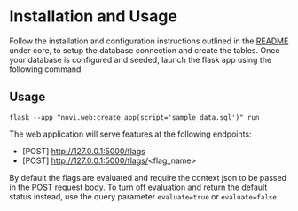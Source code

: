 # Installation and Usage

Follow the installation and configuration instructions outlined in the [README](../core/README.md) under core, to setup
the database connection and create the tables.
Once your database is configured and seeded, launch the flask app using the following command

## Usage

```commandline
flask --app "novi.web:create_app(script='sample_data.sql')" run
```

The web application will serve features at the following endpoints:

- [POST] http://127.0.0.1:5000/flags
- [POST] http://127.0.0.1:5000/flags/<flag_name>

By default the flags are evaluated and require the context json to be passed in the POST request body.
To turn off evaluation and return the default status instead, use the query parameter `evaluate=true`
or `evaluate=false`
